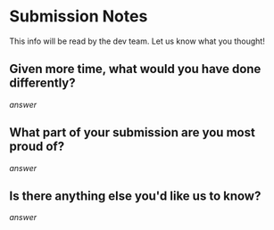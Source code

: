 # Submission Notes

This info will be read by the dev team. Let us know what you thought!

## Given more time, what would you have done differently?

*answer*

## What part of your submission are you most proud of?

*answer*

## Is there anything else you'd like us to know?

*answer*
